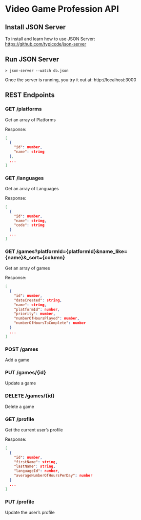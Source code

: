 # Video Game Profession API

## Install JSON Server

To install and learn how to use JSON Server:
https://github.com/typicode/json-server

## Run JSON Server

`> json-server --watch db.json`

Once the server is running, you try it out at:
http://localhost:3000

## REST Endpoints

### GET /platforms

Get an array of Platforms

Response:

```json
[
  {
    "id": number,
    "name": string
  },
  ...
]
```

### GET /languages

Get an array of Languages

Response:

```json
[
  {
    "id": number,
    "name": string,
    "code": string
  }
  ...
]
```

### GET /games?platformId={platformId}&name_like={name}&_sort={column}

Get an array of games

Response:

```json
[
  {
    "id": number,
    "dateCreated": string,
    "name": string,
    "platformId": number,
    "priority": number,
    "numberOfHoursPlayed": number,
    "numberOfHoursToComplete": number
  }
  ...
]
```

### POST /games

Add a game

### PUT /games/{id}

Update a game

### DELETE /games/{id}

Delete a game

### GET /profile

Get the current user’s profile

Response:

```json
[
  {
    "id": number,
    "firstName": string,
    "lastName": string,
    "languageId": number,
    "averageNumberOfHoursPerDay": number
  }
  ...
]
```

### PUT /profile

Update the user’s profile
